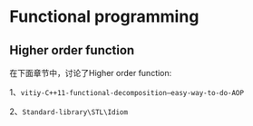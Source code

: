 # Functional programming 

## Higher order function

在下面章节中，讨论了Higher order function: 

1、`vitiy-C++11-functional-decomposition–easy-way-to-do-AOP`

2、`Standard-library\STL\Idiom`

